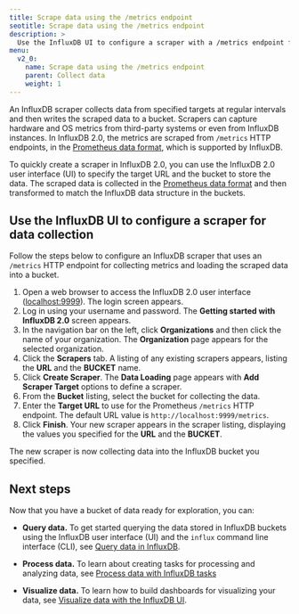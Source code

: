 ```yaml
---
title: Scrape data using the /metrics endpoint
seotitle: Scrape data using the /metrics endpoint
description: >
  Use the InfluxDB UI to configure a scraper with a /metrics endpoint for collecting metrics from InfluxDB instances or third-party systems.
menu:
  v2_0:
    name: Scrape data using the /metrics endpoint
    parent: Collect data
    weight: 1
---
```


An InfluxDB scraper collects data from specified targets at regular intervals and then writes the scraped data to a bucket. Scrapers can capture hardware and OS metrics from third-party systems or even from InfluxDB instances. In InfluxDB 2.0, the metrics are scraped from
`/metrics` HTTP endpoints, in the [Prometheus data format](https://prometheus.io/docs/instrumenting/exposition_formats/), which is supported by InfluxDB.

To quickly create a scraper in InfluxDB 2.0, you can use the InfluxDB 2.0 user interface (UI) to specify the target URL and the bucket to store the data. The scraped data is collected in the [Prometheus data format](https://prometheus.io/docs/instrumenting/exposition_formats/) and then transformed to match the InfluxDB data structure in the buckets.

## Use the InfluxDB UI to configure a scraper for data collection

Follow the steps below to configure an InfluxDB scraper that uses an
`/metrics` HTTP endpoint for collecting metrics and loading the scraped data into a bucket.

1. Open a web browser to access the InfluxDB 2.0 user interface
   ([localhost:9999](http://localhost:9999)). The login screen appears.
2. Log in using your username and password. The **Getting started with   InfluxDB 2.0** screen appears.
3. In the navigation bar on the left, click **Organizations** and then click the name of your organization. The **Organization** page appears for the selected organization.
4. Click the **Scrapers** tab. A listing of any existing scrapers appears, listing the **URL** and the **BUCKET** name.
5. Click **Create Scraper**. The **Data Loading** page appears with **Add Scraper Target** options to define a scraper.
6. From the **Bucket** listing, select the bucket for collecting the data.
7. Enter the **Target URL** to use for the Prometheus `/metrics` HTTP endpoint. The default URL value is `http://localhost:9999/metrics`.
8. Click **Finish**. Your new scraper appears in the scraper listing, displaying the values you specified for the **URL** and the **BUCKET**.

The new scraper is now collecting data into the InfluxDB bucket you specified.

## Next steps

Now that you have a bucket of data ready for exploration, you can:

* **Query data.** To get started querying the data stored in InfluxDB buckets using the InfluxDB user interface (UI) and the `influx` command line interface (CLI), see [Query data in InfluxDB](/v2.0/query-data).

* **Process data.** To learn about creating tasks for processing and analyzing data, see [Process data with InfluxDB tasks](/v2.0/process-data)

* **Visualize data.** To learn how to build dashboards for visualizing your data, see [Visualize data with the InfluxDB UI](/v2.0/visualize-data).
